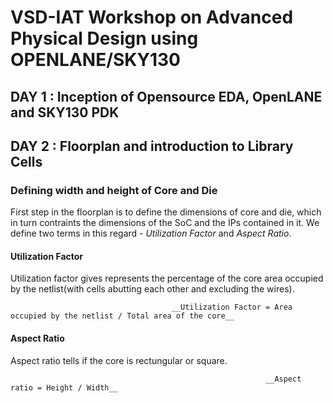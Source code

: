 # VSD-IAT Workshop on Advanced Physical Design using OPENLANE/SKY130

## DAY 1 : Inception of Opensource EDA, OpenLANE and SKY130 PDK 


## DAY 2 : Floorplan and introduction to Library Cells
### Defining width and height of Core and Die
First step in the floorplan is to define the dimensions of core and die, which in turn contraints the  dimensions of the SoC and the IPs contained in it. We define two terms in this regard - _Utilization Factor_ and _Aspect Ratio_.

#### Utilization Factor
Utilization factor gives represents the percentage of the core area occupied by the netlist(with cells abutting each other and excluding the wires).

                                        __Utilization Factor = Area occupied by the netlist / Total area of the core__
#### Aspect Ratio
Aspect ratio tells if the core is rectungular or square. 

                                                             __Aspect ratio = Height / Width__
